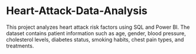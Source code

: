 # Heart-Attack-Data-Analysis
This project analyzes heart attack risk factors using SQL and Power BI. The dataset contains patient information such as age, gender, blood pressure, cholesterol levels, diabetes status, smoking habits, chest pain types, and treatments.
